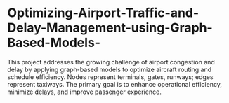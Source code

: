 # Optimizing-Airport-Traffic-and-Delay-Management-using-Graph-Based-Models-
This project addresses the growing challenge of airport congestion and delay by applying graph-based models to optimize aircraft routing and schedule efficiency.   Nodes represent terminals, gates, runways; edges represent taxiways.   The primary goal is to enhance operational efficiency, minimize delays, and improve passenger experience.
